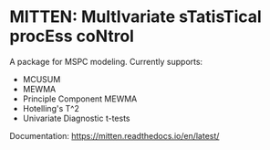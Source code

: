 # MITTEN: MultIvariate sTatisTical procEss coNtrol
A package for MSPC modeling.
Currently supports:
- MCUSUM
- MEWMA
- Principle Component MEWMA
- Hotelling's T^2
- Univariate Diagnostic t-tests

Documentation: https://mitten.readthedocs.io/en/latest/
